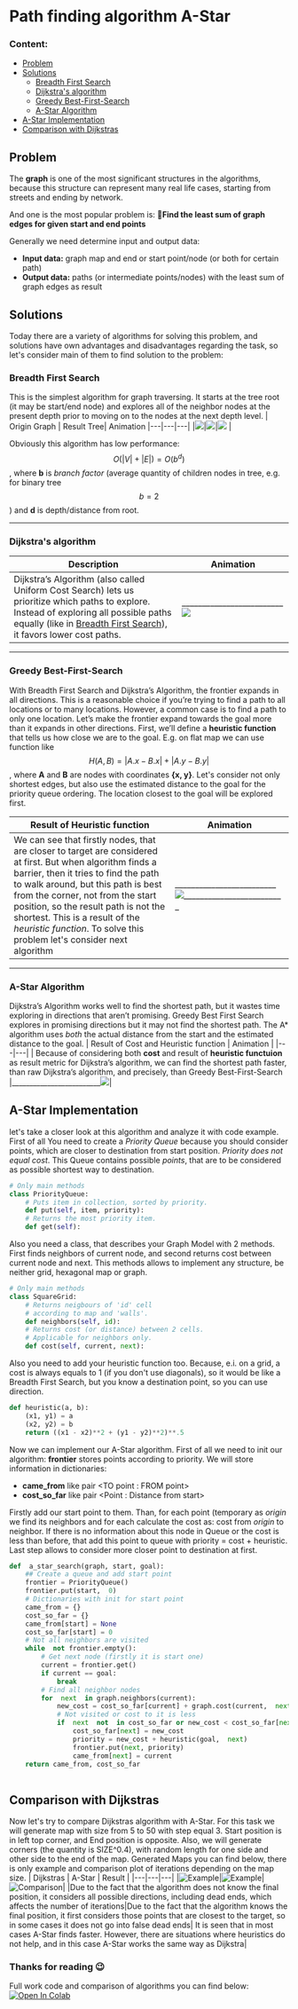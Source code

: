 # Path finding algorithm A-Star
### Content:
- [Problem](#problem)
- [Solutions](#solutions)
	- [Breadth First Search](#breadth-first-search)
	- [Dijkstra's algorithm](#dijkstras-algorithm)
	- [Greedy Best-First-Search](#greedy-best-first-search)
	- [A-Star Algorithm](#a-star-algorithm)
- [A-Star Implementation](#a-star-implementation)
- [Comparison with Dijkstras](#comparison-with-dijkstras)

## Problem

The **graph** is one of the most significant structures in the algorithms, because this structure can represent many real life cases, starting from streets and ending by network.

And one is the most popular problem is:
:twisted_rightwards_arrows:**Find the least sum of graph edges for given start and end points** 

Generally we need determine input and output data:  
- **Input data:** graph map and end or start point/node (or both for certain path)
- **Output data:** paths (or intermediate points/nodes) with the least sum of graph edges as result

## Solutions
Today there are a variety of algorithms for solving this problem, and solutions have own advantages and disadvantages regarding the task, so let's consider main of them to find solution to the problem:

### Breadth First Search
This is the simplest algorithm for graph traversing. It starts at the tree root (it may be start/end node) and explores all of the neighbor nodes at the present depth prior to moving on to the nodes at the next depth level. 
| Origin Graph | Result Tree| Animation
|---|---|---|
|![](https://upload.wikimedia.org/wikipedia/commons/thumb/a/ad/MapGermanyGraph.svg/250px-MapGermanyGraph.svg.png)|![](https://upload.wikimedia.org/wikipedia/commons/thumb/6/63/GermanyBFS.svg/250px-GermanyBFS.svg.png)|![](https://upload.wikimedia.org/wikipedia/commons/4/46/Animated_BFS.gif)
|

Obviously this algorithm has low performance: $$O(|V| + |E|) = O(b^d)$$, where **b** is *branch factor* (average quantity of children nodes in tree, e.g. for binary tree $$b=2$$) and **d** is depth/distance from root.

---
### Dijkstra's algorithm
| Description | Animation|
|---|---|
|Dijkstra’s Algorithm (also called Uniform Cost Search) lets us prioritize which paths to explore. Instead of exploring all possible paths equally (like in [Breadth First Search](#breadth-first-search)), it favors lower cost paths.|_________________________![](https://upload.wikimedia.org/wikipedia/commons/2/23/Dijkstras_progress_animation.gif)
---
### Greedy Best-First-Search
With Breadth First Search and Dijkstra’s Algorithm, the frontier expands in all directions. This is a reasonable choice if you’re trying to find a path to all locations or to many locations. However, a common case is to find a path to only one location. 
Let’s make the frontier expand towards the goal more than it expands in other directions. First, we’ll define a **heuristic function** that tells us how close we are to the goal. E.g. on flat map we can use function like $$H(A, B) = |A.x - B.x| + |A.y - B.y|$$ , where **A** and **B**  are nodes with coordinates **{x, y}**.
Let's consider not only shortest edges, but also use the estimated distance to the goal for the priority queue ordering. The location closest to the goal will be explored first.

| Result of Heuristic function | Animation |
|---|---|
| We can see that firstly nodes, that are closer to target are considered at first. But when algorithm finds a barrier, then it tries to find the path to walk around, but this path is best from the corner, not from the start position, so the result path is not the shortest. This is a result of the *heuristic function*. To solve this problem let's consider next algorithm |_________________________![_________________________](https://upload.wikimedia.org/wikipedia/commons/8/85/Weighted_A_star_with_eps_5.gif)

---
### A-Star Algorithm
Dijkstra’s Algorithm works well to find the shortest path, but it wastes time exploring in directions that aren’t promising. Greedy Best First Search explores in promising directions but it may not find the shortest path. The A* algorithm uses _both_ the actual distance from the start and the estimated distance to the goal.
| Result of Cost and Heuristic function | Animation |
|---|---|
| Because of considering both **cost** and result of **heuristic functuion** as result metric for  Dijkstra’s algorithm, we can find the shortest path faster, than raw Dijkstra’s algorithm, and precisely, than Greedy Best-First-Search |_________________________![](https://upload.wikimedia.org/wikipedia/commons/5/5d/Astar_progress_animation.gif)|

## A-Star Implementation
let's take a closer look at this algorithm and analyze it with code example. First of all You need to create a *Priority Queue* because you should consider points, which are closer to destination from start position. *Priority does not equal cost*. This Queue contains possible *points*, that are to be considered as possible shortest way to destination.
```python
# Only main methods
class PriorityQueue:
	# Puts item in collection, sorted by priority.
	def put(self, item, priority):
	# Returns the most priority item.
	def get(self):
```
Also you  need a class, that describes your Graph Model with 2 methods. First finds neighbors of current node, and second returns cost between current node and next. This methods allows to implement any structure, be neither grid, hexagonal map or graph.

```python
# Only main methods
class SquareGrid:
	# Returns neigbours of 'id' cell
	# according to map and 'walls'.
	def neighbors(self, id):
	# Returns cost (or distance) between 2 cells.
	# Applicable for neighbors only.
	def cost(self, current, next):
```
Also you need to add your heuristic function too. Because, e.i. on a grid, a cost is always equals to 1 (if you don't use diagonals), so it would be like a Breadth First Search, but you know a destination point, so you can use direction.
```python
def heuristic(a, b):
	(x1, y1) = a
	(x2, y2) = b
	return ((x1 - x2)**2 + (y1 - y2)**2)**.5
```
Now we can implement our A-Star algorithm. First of all we need to init our algorithm: **frontier** stores points according to priority. We will store information in dictionaries:
- **came_from** like pair <TO point \: FROM point>
- **cost_so_far** like pair <Point \: Distance from start>

Firstly add our start point to them. Than, for each point (temporary as *origin* we find its neighbors and for each calculate the cost as: cost from *origin* to neighbor. If there is no information about this node in Queue or the cost is less than before, that add this point to queue with priority = cost + heuristic. Last step allows to consider more closer point to destination at first.
```python
def  a_star_search(graph, start, goal):
	## Create a queue and add start point
	frontier = PriorityQueue()
	frontier.put(start,  0)
	# Dictionaries with init for start point
	came_from = {}
	cost_so_far = {}
	came_from[start] = None
	cost_so_far[start] = 0
	# Not all neighbors are visited
	while  not frontier.empty():
		# Get next node (firstly it is start one) 
		current = frontier.get()
		if current == goal:
			break
		# Find all neighbor nodes
		for  next  in graph.neighbors(current):
			new_cost = cost_so_far[current] + graph.cost(current,  next)
			# Not visited or cost to it is less
			if  next  not  in cost_so_far or new_cost < cost_so_far[next]:
				cost_so_far[next] = new_cost
				priority = new_cost + heuristic(goal,  next)
				frontier.put(next, priority)
				came_from[next] = current
	return came_from, cost_so_far
	
```

## Comparison with Dijkstras
Now let's try to compare Dijkstras algorithm with A-Star. For this task we will generate map with size from 5 to 50 with step equal 3. Start position is in left top corner, and End position is opposite. Also, we will generate corners (the quantity is SIZE^0.4), with random length for one side and other side to the end of the map. Generated Maps you can find below, there is only example and comparison plot of iterations depending on the map size.
| Dijkstras | A-Star | Result |
|---|---|---|
|![Example](https://lh3.googleusercontent.com/LXZ8lb6CbuhHM2BeGlTKP3tN7RnBlAW3URpVD1DFnMDZke4xbRk-oHOIUebZtnu0-lllgPzgLoI)|![Example](https://lh3.googleusercontent.com/nMB_FmMktLemUT1gEz-BjROu1m1CWqAkeE5x3_tHCGA3QFL6Nyy_hH-2mjTBCX9kCubjged1qB0)|![Comparison](https://lh3.googleusercontent.com/00dSiGJAx94MuxI13qg6oJNR9Ry27HDDbBctiNgikVKZzeqLj5nOqdyVINBO1vOmHZ8fV_tFnbU)|
|Due to the fact that the algorithm does not know the final position, it considers all possible directions, including dead ends, which affects the number of iterations|Due to the fact that the algorithm knows the final position, it first considers those points that are closest to the target, so in some cases it does not go into false dead ends| It is seen that in most cases A-Star finds faster. However, there are situations where heuristics do not help, and in this case A-Star works the same way as Dijkstra|
### Thanks for reading :wink:
Full work code and comparison of algorithms you can find below:
[![Open In Colab](https://colab.research.google.com/assets/colab-badge.svg#button)](https://colab.research.google.com/drive/11ZYsuAhJM5yRrFFgacdKWmaz5XF_cgUo) 

